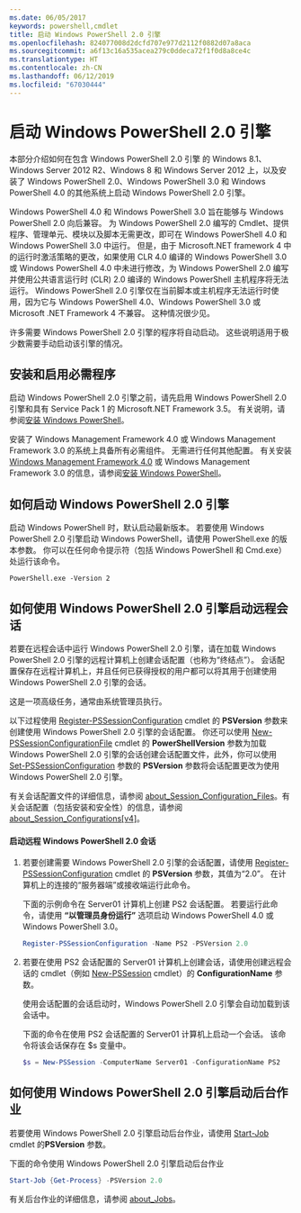 ```yaml
---
ms.date: 06/05/2017
keywords: powershell,cmdlet
title: 启动 Windows PowerShell 2.0 引擎
ms.openlocfilehash: 824077008d2dcfd707e977d2112f0882d07a8aca
ms.sourcegitcommit: a6f13c16a535acea279c0ddeca72f1f0d8a8ce4c
ms.translationtype: HT
ms.contentlocale: zh-CN
ms.lasthandoff: 06/12/2019
ms.locfileid: "67030444"
---
```

# <a name="starting-the-windows-powershell-20-engine"></a>启动 Windows PowerShell 2.0 引擎

本部分介绍如何在包含 Windows PowerShell 2.0 引擎 的 Windows 8.1、Windows Server 2012 R2、Windows 8 和 Windows Server 2012 上，以及安装了 Windows PowerShell 2.0、Windows PowerShell 3.0 和 Windows PowerShell 4.0 的其他系统上启动 Windows PowerShell 2.0 引擎。

Windows PowerShell 4.0 和 Windows PowerShell 3.0 旨在能够与 Windows PowerShell 2.0 向后兼容。 为 Windows PowerShell 2.0 编写的 Cmdlet、提供程序、管理单元、模块以及脚本无需更改，即可在 Windows PowerShell 4.0 和 Windows PowerShell 3.0 中运行。 但是，由于 Microsoft.NET framework 4 中的运行时激活策略的更改，如果使用 CLR 4.0 编译的 Windows PowerShell 3.0 或 Windows PowerShell 4.0 中未进行修改，为 Windows PowerShell 2.0 编写并使用公共语言运行时 (CLR) 2.0 编译的 Windows PowerShell 主机程序将无法运行。 Windows PowerShell 2.0 引擎仅在当前脚本或主机程序无法运行时使用，因为它与 Windows PowerShell 4.0、Windows PowerShell 3.0 或 Microsoft .NET Framework 4 不兼容。 这种情况很少见。

许多需要 Windows PowerShell 2.0 引擎的程序将自动启动。 这些说明适用于极少数需要手动启动该引擎的情况。

## <a name="installing-and-enabling-required-programs"></a>安装和启用必需程序

启动 Windows PowerShell 2.0 引擎之前，请先启用 Windows PowerShell 2.0 引擎和具有 Service Pack 1 的 Microsoft.NET Framework 3.5。 有关说明，请参阅[安装 Windows PowerShell](../install/Installing-Windows-PowerShell.md)。

安装了 Windows Management Framework 4.0 或 Windows Management Framework 3.0 的系统上具备所有必需组件。 无需进行任何其他配置。 有关安装 [Windows Management Framework 4.0](https://go.microsoft.com/fwlink/?LinkID=293881) 或 Windows Management Framework 3.0 的信息，请参阅[安装 Windows PowerShell](../install/Installing-Windows-PowerShell.md)。

## <a name="how-to-start-the-windows-powershell-20-engine"></a>如何启动 Windows PowerShell 2.0 引擎

启动 Windows PowerShell 时，默认启动最新版本。 若要使用 Windows PowerShell 2.0 引擎启动 Windows PowerShell，请使用 PowerShell.exe 的版本参数。 你可以在任何命令提示符（包括 Windows PowerShell 和 Cmd.exe）处运行该命令。

```
PowerShell.exe -Version 2
```

## <a name="how-to-start-a-remote-session-with-the-windows-powershell-20-engine"></a>如何使用 Windows PowerShell 2.0 引擎启动远程会话

若要在远程会话中运行 Windows PowerShell 2.0 引擎，请在加载 Windows PowerShell 2.0 引擎的远程计算机上创建会话配置（也称为“终结点”）。 会话配置保存在远程计算机上，并且任何已获得授权的用户都可以将其用于创建使用 Windows PowerShell 2.0 引擎的会话。

这是一项高级任务，通常由系统管理员执行。

以下过程使用 [Register-PSSessionConfiguration](https://technet.microsoft.com/library/e9152ae2-bd6d-4056-9bc7-dc1893aa29ea) cmdlet 的 **PSVersion** 参数来创建使用 Windows PowerShell 2.0 引擎的会话配置。 你还可以使用 [New-PSSessionConfigurationFile](https://technet.microsoft.com/library/5f3e3633-6e90-479c-aea9-ba45a1954866) cmdlet 的 **PowerShellVersion** 参数为加载 Windows PowerShell 2.0 引擎的会话创建会话配置文件，此外，你可以使用 [Set-PSSessionConfiguration](https://technet.microsoft.com/library/b21fbad3-1759-4260-b206-dcb8431cd6ea) 参数的 **PSVersion** 参数将会话配置更改为使用 Windows PowerShell 2.0 引擎。

有关会话配置文件的详细信息，请参阅 [about_Session_Configuration_Files](https://technet.microsoft.com/library/c7217447-1ebf-477b-a8ef-4dbe9a1473b8)。有关会话配置（包括安装和安全性）的信息，请参阅 [about_Session_Configurations[v4]](https://technet.microsoft.com/library/a2fbe12a-350c-4d04-be50-24102824e3ab)。

#### <a name="to-start-a-remote-windows-powershell-20-session"></a>启动远程 Windows PowerShell 2.0 会话

1. 若要创建需要 Windows PowerShell 2.0 引擎的会话配置，请使用 [Register-PSSessionConfiguration](https://technet.microsoft.com/library/e9152ae2-bd6d-4056-9bc7-dc1893aa29ea) cmdlet 的 **PSVersion** 参数，其值为“2.0”。 在计算机上的连接的“服务器端”或接收端运行此命令。

   下面的示例命令在 Server01 计算机上创建 PS2 会话配置。 若要运行此命令，请使用 **“以管理员身份运行”** 选项启动 Windows PowerShell 4.0 或 Windows PowerShell 3.0。

   ```powershell
   Register-PSSessionConfiguration -Name PS2 -PSVersion 2.0
   ```

2. 若要在使用 PS2 会话配置的 Server01 计算机上创建会话，请使用创建远程会话的 cmdlet（例如 [New-PSSession](https://technet.microsoft.com/library/76f6628c-054c-4eda-ba7a-a6f28daaa26f) cmdlet）的 **ConfigurationName** 参数。

   使用会话配置的会话启动时，Windows PowerShell 2.0 引擎会自动加载到该会话中。

   下面的命令在使用 PS2 会话配置的 Server01 计算机上启动一个会话。 该命令将该会话保存在 $s 变量中。

   ```powershell
   $s = New-PSSession -ComputerName Server01 -ConfigurationName PS2
   ```

## <a name="how-to-start-a-background-job-with-the-windows-powershell-20-engine"></a>如何使用 Windows PowerShell 2.0 引擎启动后台作业

若要使用 Windows PowerShell 2.0 引擎启动后台作业，请使用 [Start-Job](https://technet.microsoft.com/library/2bc04935-0deb-4ec0-b856-d7290cca6442) cmdlet 的**PSVersion** 参数。

下面的命令使用 Windows PowerShell 2.0 引擎启动后台作业

```powershell
Start-Job {Get-Process} -PSVersion 2.0
```

有关后台作业的详细信息，请参阅 [about_Jobs](/powershell/module/microsoft.powershell.core/about/about_jobs)。
